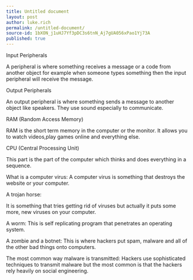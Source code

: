 ```yaml
---
title: Untitled document
layout: post
author: luke.rich
permalink: /untitled-document/
source-id: 1bXON_j1uHJ7Yf3pDC3s6tnN_Aj7gUA056xPao1Yj73A
published: true
---
```

Input Peripherals  

A peripheral is where something receives a message or a code from another object for example when someone types something then the input peripheral will receive the message. 

Output Peripherals 

An output peripheral is where something sends a message to another object like speakers. They use sound especially to communicate.

RAM (Random Access Memory)

RAM is the short term memory in the computer or the monitor. It allows you to watch videos,play games online and everything else.

CPU (Central Processing Unit)

This part is the part of the computer which thinks and does everything in a sequence.

What is a computer virus:  A computer virus is something that destroys the website or your computer.

A trojan horse:

It is something that tries getting rid of viruses but actually it puts some more, new viruses on your computer.

A worm: This is self replicating program that penetrates an operating system.

A zombie and a botnet: This is where hackers put spam, malware and all of the other bad things onto computers. 

The most common way malware is transmitted: Hackers use sophisticated techniques to transmit malware but the most common is that the hackers rely heavily on social engineering.

